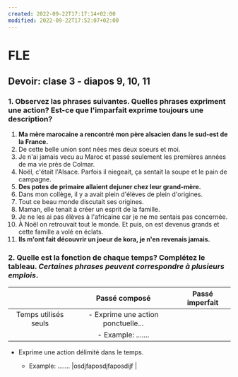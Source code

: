 ```yaml
---
created: 2022-09-22T17:17:14+02:00
modified: 2022-09-22T17:52:07+02:00
---
```


# FLE

## Devoir: clase 3 - diapos 9, 10, 11

### 1. Observez las phrases suivantes. Quelles phrases expriment une action? Est-ce que l'imparfait exprime toujours une description?

1. **Ma mère marocaine a rencontré mon père alsacien dans le sud-est de la France.**
2. De cette belle union sont nées mes deux soeurs et moi.
3. Je n'ai jamais vecu au Maroc et passé seulement les premières années de ma vie près de Colmar.
4. Noël, c'était l'Alsace. Parfois il niegeait, ça sentait la soupe et le pain de campagne.
5. **Des potes de primaire allaient dejuner chez leur grand-mère.**
6. Dans mon collège, il y a avait plein d'élèves de plein d'origines.
7. Tout ce beau monde discutait ses origines.
8. Maman, elle tenait à créer un esprit de la famille.
9. Je ne les ai pas élèves à l'africaine car je ne me sentais pas concernée.
10. À Noël on retrouvait tout le monde. Et puis, on est devenus grands et cette famille a volé en éclats.
11. **Ils m'ont fait découvrir un joeur de kora, je n'en revenais jamais.**

### 2. Quelle est la fonction de chaque temps? Complétez le tableau. _Certaines phrases peuvent correspondre à plusieurs emplois_.

|                   | Passé composé | Passé imperfait |
| :--------------: | :------------------------: | :------------------------: |
| Temps utilisés seuls | - Exprime une action ponctuelle... | |
|                      |   - Example: .......

- Exprime une action délimité dans le temps.

  - Example: .......  |osdjfaposdjfaposdijf |

